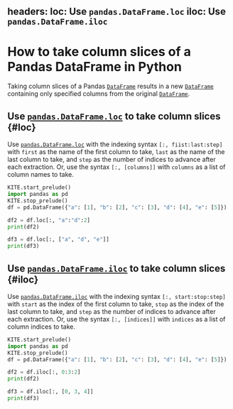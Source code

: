 headers:
    loc: Use `pandas.DataFrame.loc`
    iloc: Use `pandas.DataFrame.iloc`
---
# How to take column slices of a Pandas DataFrame in Python
Taking column slices of a Pandas [`DataFrame`](kite-sym:pandas.DataFrame) results in a new [`DataFrame`](kite-sym:pandas.DataFrame) containing only specified columns from the original [`DataFrame`](kite-sym:pandas.DataFrame).


## Use [`pandas.DataFrame.loc`](kite-sym:pandas.DataFrame.loc) to take column slices {#loc}
Use [`pandas.DataFrame.loc`](kite-sym:pandas.DataFrame.loc) with the indexing syntax `[:, fiist:last:step]` with `first` as the name of the first column to take, `last` as the name of the last column to take, and `step` as the number of indices to advance after each extraction. Or, use the syntax `[:, [columns]]` with `columns` as a list of column names to take.

```python
KITE.start_prelude()
import pandas as pd
KITE.stop_prelude()
df = pd.DataFrame({"a": [1], "b": [2], "c": [3], "d": [4], "e": [5]})

df2 = df.loc[:, "a":"d":2]
print(df2)

df3 = df.loc[:, ["a", "d", "e"]]
print(df3)
```

## Use [`pandas.DataFrame.iloc`](kite-sym:pandas.DataFrame.iloc) to take column slices {#iloc}
Use [`pandas.DataFrame.iloc`](kite-sym:pandas.DataFrame.iloc) with the indexing syntax `[:, start:stop:step]` with `start` as the index of the first column to take, `stop` as the index of the last column to take, and `step` as the number of indices to advance after each extraction. Or, use the syntax `[:, [indices]]` with `indices` as a list of column indices to take.

```python
KITE.start_prelude()
import pandas as pd
KITE.stop_prelude()
df = pd.DataFrame({"a": [1], "b": [2], "c": [3], "d": [4], "e": [5]})

df2 = df.iloc[:, 0:3:2]
print(df2)

df3 = df.iloc[:, [0, 3, 4]]
print(df3)
```

